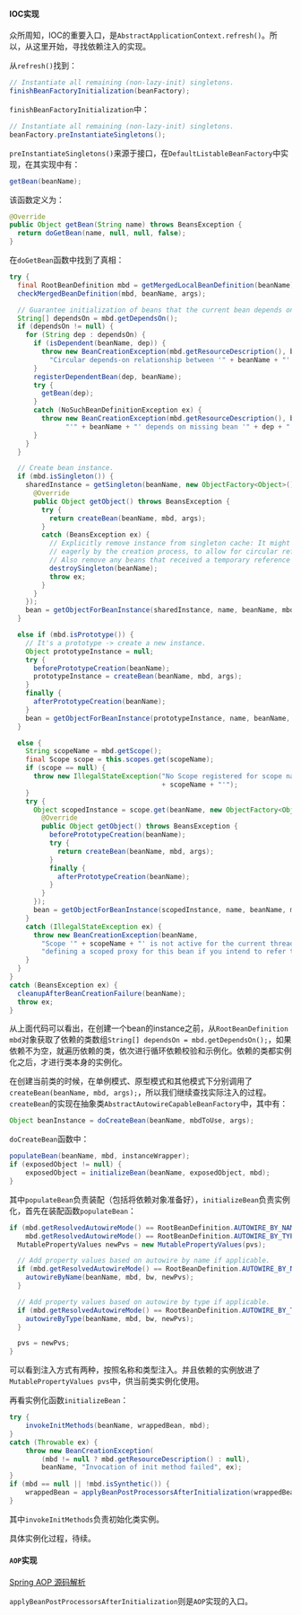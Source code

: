 #### IOC实现

众所周知，IOC的重要入口，是`AbstractApplicationContext.refresh()`。所以，从这里开始，寻找依赖注入的实现。

从`refresh()`找到：

```java
// Instantiate all remaining (non-lazy-init) singletons.
finishBeanFactoryInitialization(beanFactory);
```

`finishBeanFactoryInitialization`中：

```java
// Instantiate all remaining (non-lazy-init) singletons.
beanFactory.preInstantiateSingletons();
```

`preInstantiateSingletons()`来源于接口，在`DefaultListableBeanFactory`中实现，在其实现中有：

```java
getBean(beanName);
```

该函数定义为：

```java
@Override
public Object getBean(String name) throws BeansException {
  return doGetBean(name, null, null, false);
}
```

在`doGetBean`函数中找到了真相：

```java
try {
  final RootBeanDefinition mbd = getMergedLocalBeanDefinition(beanName);
  checkMergedBeanDefinition(mbd, beanName, args);

  // Guarantee initialization of beans that the current bean depends on.
  String[] dependsOn = mbd.getDependsOn();
  if (dependsOn != null) {
    for (String dep : dependsOn) {
      if (isDependent(beanName, dep)) {
        throw new BeanCreationException(mbd.getResourceDescription(), beanName,
          "Circular depends-on relationship between '" + beanName + "' and '" + dep + "'");
      }
      registerDependentBean(dep, beanName);
      try {
        getBean(dep);
      }
      catch (NoSuchBeanDefinitionException ex) {
        throw new BeanCreationException(mbd.getResourceDescription(), beanName,
              "'" + beanName + "' depends on missing bean '" + dep + "'", ex);
      }
    }
  }

  // Create bean instance.
  if (mbd.isSingleton()) {
    sharedInstance = getSingleton(beanName, new ObjectFactory<Object>() {
      @Override
      public Object getObject() throws BeansException {
        try {
          return createBean(beanName, mbd, args);
        }
        catch (BeansException ex) {
          // Explicitly remove instance from singleton cache: It might have been put there
          // eagerly by the creation process, to allow for circular reference resolution.
          // Also remove any beans that received a temporary reference to the bean.
          destroySingleton(beanName);
          throw ex;
        }
      }
    });
    bean = getObjectForBeanInstance(sharedInstance, name, beanName, mbd);
  }

  else if (mbd.isPrototype()) {
    // It's a prototype -> create a new instance.
    Object prototypeInstance = null;
    try {
      beforePrototypeCreation(beanName);
      prototypeInstance = createBean(beanName, mbd, args);
    }
    finally {
      afterPrototypeCreation(beanName);
    }
    bean = getObjectForBeanInstance(prototypeInstance, name, beanName, mbd);
  }

  else {
    String scopeName = mbd.getScope();
    final Scope scope = this.scopes.get(scopeName);
    if (scope == null) {
      throw new IllegalStateException("No Scope registered for scope name '" 
                                      + scopeName + "'");
    }
    try {
      Object scopedInstance = scope.get(beanName, new ObjectFactory<Object>() {
        @Override
        public Object getObject() throws BeansException {
          beforePrototypeCreation(beanName);
          try {
            return createBean(beanName, mbd, args);
          }
          finally {
            afterPrototypeCreation(beanName);
          }
        }
      });
      bean = getObjectForBeanInstance(scopedInstance, name, beanName, mbd);
    }
    catch (IllegalStateException ex) {
      throw new BeanCreationException(beanName,
        "Scope '" + scopeName + "' is not active for the current thread; consider " +
        "defining a scoped proxy for this bean if you intend to refer to it from a singleton", ex);
    }
  }
}
catch (BeansException ex) {
  cleanupAfterBeanCreationFailure(beanName);
  throw ex;
}
```

从上面代码可以看出，在创建一个bean的instance之前，从`RootBeanDefinition mbd`对象获取了依赖的类数组`String[] dependsOn = mbd.getDependsOn();`，如果依赖不为空，就遍历依赖的类，依次进行循环依赖校验和示例化。依赖的类都实例化之后，才进行类本身的实例化。

在创建当前类的时候，在单例模式、原型模式和其他模式下分别调用了`createBean(beanName, mbd, args);`，所以我们继续查找实际注入的过程。`createBean`的实现在抽象类`AbstractAutowireCapableBeanFactory`中，其中有：

```java
Object beanInstance = doCreateBean(beanName, mbdToUse, args);
```

`doCreateBean`函数中：

```java
populateBean(beanName, mbd, instanceWrapper);
if (exposedObject != null) {
    exposedObject = initializeBean(beanName, exposedObject, mbd);
}
```

其中`populateBean`负责装配（包括将依赖对象准备好），`initializeBean`负责实例化，首先在装配函数`populateBean`：

```java
if (mbd.getResolvedAutowireMode() == RootBeanDefinition.AUTOWIRE_BY_NAME ||
    mbd.getResolvedAutowireMode() == RootBeanDefinition.AUTOWIRE_BY_TYPE) {
  MutablePropertyValues newPvs = new MutablePropertyValues(pvs);

  // Add property values based on autowire by name if applicable.
  if (mbd.getResolvedAutowireMode() == RootBeanDefinition.AUTOWIRE_BY_NAME) {
    autowireByName(beanName, mbd, bw, newPvs);
  }

  // Add property values based on autowire by type if applicable.
  if (mbd.getResolvedAutowireMode() == RootBeanDefinition.AUTOWIRE_BY_TYPE) {
    autowireByType(beanName, mbd, bw, newPvs);
  }

  pvs = newPvs;
}
```

可以看到注入方式有两种，按照名称和类型注入。并且依赖的实例放进了`MutablePropertyValues pvs`中，供当前类实例化使用。

再看实例化函数`initializeBean`：

```java
try {
    invokeInitMethods(beanName, wrappedBean, mbd);
}
catch (Throwable ex) {
    throw new BeanCreationException(
        (mbd != null ? mbd.getResourceDescription() : null),
        beanName, "Invocation of init method failed", ex);
}
if (mbd == null || !mbd.isSynthetic()) {
    wrappedBean = applyBeanPostProcessorsAfterInitialization(wrappedBean, beanName);
}
```

其中`invokeInitMethods`负责初始化类实例。

具体实例化过程，待续。

#### `AOP`实现

[Spring AOP 源码解析](https://www.javadoop.com/post/spring-aop-source)

`applyBeanPostProcessorsAfterInitialization`则是`AOP`实现的入口。



